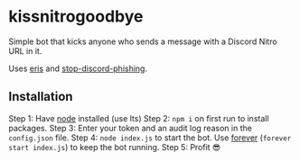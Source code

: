 # kissnitrogoodbye

Simple bot that kicks anyone who sends a message with a Discord Nitro URL in it.

Uses [eris](https://github.com/abalabahaha/eris) and [stop-discord-phishing](https://github.com/nikolaischunk/stop-discord-phishing/).

## Installation
Step 1: Have [node](https://nodejs.org/en/download/) installed (use lts)
Step 2: `npm i` on first run to install packages.
Step 3: Enter your token and an audit log reason in the `config.json` file.
Step 4: `node index.js` to start the bot. Use [forever](https://github.com/foreversd/forever) (`forever start index.js`) to keep the bot running.
Step 5: Profit 😎
